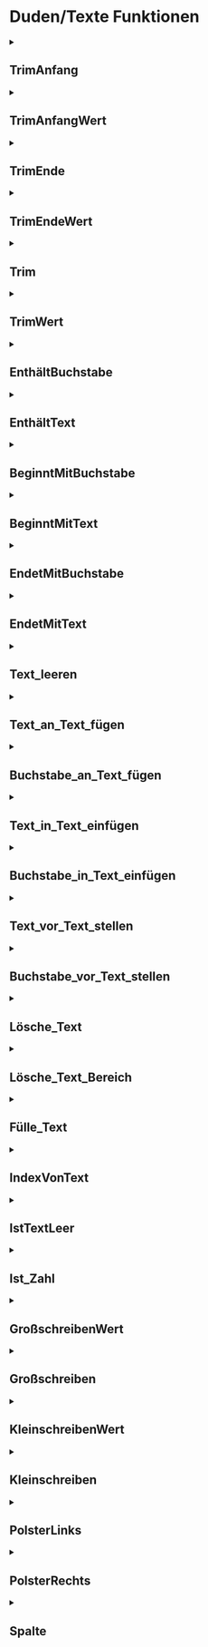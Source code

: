 # Duden/Texte Funktionen
<details>
<summary><h2>TrimAnfang</h2></summary>
<ul>
	<li>Parameter: <code>text</code>, <code>zeichen</code></li>
	<li>Parameter Typen: <code>Text Referenz</code>, <code>Buchstabe</code></li>
	<li>Rückgabe Typ: <code>nichts</code></li>
</ul>

<h3>Aliase</h3>
<ol>
	<li><code>&#34;Entferne alle &lt;zeichen&gt; vor &lt;text&gt;&#34;</code></li>
</ol>

<h3>Implementation</h3>
<pre class="language-ddp" tabindex="0">
<code class="language-ddp">
Wenn die Länge von text gleich 0 ist, verlasse die Funktion.
Die Zahl index ist 1.
Solange (text an der Stelle index) gleich zeichen ist, erhöhe index um 1.
Speichere text von index bis (die Länge von text) in text.

</code>
</pre>
</details>

<details>
<summary><h2>TrimAnfangWert</h2></summary>
<ul>
	<li>Parameter: <code>text</code>, <code>zeichen</code></li>
	<li>Parameter Typen: <code>Text</code>, <code>Buchstabe</code></li>
	<li>Rückgabe Typ: <code>Text</code></li>
</ul>

<h3>Aliase</h3>
<ol>
	<li><code>&#34;&lt;text&gt; mit allen &lt;zeichen&gt; davor entfernt&#34;</code></li>
</ol>

<h3>Implementation</h3>
<pre class="language-ddp" tabindex="0">
<code class="language-ddp">
Entferne alle zeichen vor text.
Gib text zurück.

</code>
</pre>
</details>

<details>
<summary><h2>TrimEnde</h2></summary>
<ul>
	<li>Parameter: <code>text</code>, <code>zeichen</code></li>
	<li>Parameter Typen: <code>Text Referenz</code>, <code>Buchstabe</code></li>
	<li>Rückgabe Typ: <code>nichts</code></li>
</ul>

<h3>Aliase</h3>
<ol>
	<li><code>&#34;Entferne alle &lt;zeichen&gt; nach &lt;text&gt;&#34;</code></li>
</ol>

<h3>Implementation</h3>
<pre class="language-ddp" tabindex="0">
<code class="language-ddp">
Die Zahl index ist die Länge von text.
Wenn index gleich 0 ist, verlasse die Funktion.
Solange (text an der Stelle index) gleich zeichen ist, verringere index um 1.
Speichere text von 1 bis index in text.

</code>
</pre>
</details>

<details>
<summary><h2>TrimEndeWert</h2></summary>
<ul>
	<li>Parameter: <code>text</code>, <code>zeichen</code></li>
	<li>Parameter Typen: <code>Text</code>, <code>Buchstabe</code></li>
	<li>Rückgabe Typ: <code>Text</code></li>
</ul>

<h3>Aliase</h3>
<ol>
	<li><code>&#34;&lt;text&gt; mit allen &lt;zeichen&gt; danach entfernt&#34;</code></li>
</ol>

<h3>Implementation</h3>
<pre class="language-ddp" tabindex="0">
<code class="language-ddp">
Entferne alle zeichen nach text.
Gib text zurück.

</code>
</pre>
</details>

<details>
<summary><h2>Trim</h2></summary>
<ul>
	<li>Parameter: <code>text</code>, <code>zeichen</code></li>
	<li>Parameter Typen: <code>Text Referenz</code>, <code>Buchstabe</code></li>
	<li>Rückgabe Typ: <code>nichts</code></li>
</ul>

<h3>Aliase</h3>
<ol>
	<li><code>&#34;Entferne alle &lt;zeichen&gt; vor und nach &lt;text&gt;&#34;</code></li>
</ol>

<h3>Implementation</h3>
<pre class="language-ddp" tabindex="0">
<code class="language-ddp">
Die Zahl startIndex ist 1.
Die Zahl stopIndex ist die Länge von text.
Solange (text an der Stelle startIndex) gleich zeichen ist, erhöhe startIndex um 1.
Solange (text an der Stelle stopIndex) gleich zeichen ist, verringere stopIndex um 1.
Speichere text von startIndex bis stopIndex in text.

</code>
</pre>
</details>

<details>
<summary><h2>TrimWert</h2></summary>
<ul>
	<li>Parameter: <code>text</code>, <code>zeichen</code></li>
	<li>Parameter Typen: <code>Text</code>, <code>Buchstabe</code></li>
	<li>Rückgabe Typ: <code>Text</code></li>
</ul>

<h3>Aliase</h3>
<ol>
	<li><code>&#34;&lt;text&gt; mit allen &lt;zeichen&gt; davor und danach entfernt&#34;</code></li>
</ol>

<h3>Implementation</h3>
<pre class="language-ddp" tabindex="0">
<code class="language-ddp">
Entferne alle zeichen vor und nach text.
Gib text zurück.

</code>
</pre>
</details>

<details>
<summary><h2>EnthältBuchstabe</h2></summary>
<ul>
	<li>Parameter: <code>text</code>, <code>zeichen</code></li>
	<li>Parameter Typen: <code>Text</code>, <code>Buchstabe</code></li>
	<li>Rückgabe Typ: <code>Boolean</code></li>
</ul>

<h3>Aliase</h3>
<ol>
	<li><code>&#34;&lt;text&gt; &lt;zeichen&gt; enthält&#34;</code></li>
</ol>

<h3>Implementation</h3>
<pre class="language-ddp" tabindex="0">
<code class="language-ddp">
Für jeden Buchstaben b in text, wenn b gleich zeichen ist, gib wahr zurück.
Gib falsch zurück.

</code>
</pre>
</details>

<details>
<summary><h2>EnthältText</h2></summary>
<ul>
	<li>Parameter: <code>text</code>, <code>suchText</code></li>
	<li>Parameter Typen: <code>Text</code>, <code>Text</code></li>
	<li>Rückgabe Typ: <code>Boolean</code></li>
</ul>

<h3>Aliase</h3>
<ol>
	<li><code>&#34;&lt;text&gt; &lt;suchText&gt; enthält&#34;</code></li>
</ol>

<h3>Implementation</h3>
<pre class="language-ddp" tabindex="0">
<code class="language-ddp">
Die Zahl startIndex ist 0.
Die Zahl endIndex ist die Länge von suchText.

Solange endIndex kleiner als, oder die Länge von text ist, mache:
	Der Text subtext ist text von startIndex bis endIndex.

	Wenn subtext gleich suchText ist, gib wahr zurück.
	
	Speichere startIndex plus die Länge von suchText in endIndex.
	Erhöhe startIndex um 1.
Gib falsch zurück.

</code>
</pre>
</details>

<details>
<summary><h2>BeginntMitBuchstabe</h2></summary>
<ul>
	<li>Parameter: <code>text</code>, <code>buchstabe</code></li>
	<li>Parameter Typen: <code>Text</code>, <code>Buchstabe</code></li>
	<li>Rückgabe Typ: <code>Boolean</code></li>
</ul>

<h3>Aliase</h3>
<ol>
	<li><code>&#34;&lt;buchstabe&gt; am Anfang von &lt;text&gt; steht&#34;</code></li>
</ol>

<h3>Implementation</h3>
<pre class="language-ddp" tabindex="0">
<code class="language-ddp">
Wenn die Länge von text gleich 0 ist, gib falsch zurück.
Gib (text an der Stelle 1) gleich buchstabe ist zurück.

</code>
</pre>
</details>

<details>
<summary><h2>BeginntMitText</h2></summary>
<ul>
	<li>Parameter: <code>text</code>, <code>suchText</code></li>
	<li>Parameter Typen: <code>Text</code>, <code>Text</code></li>
	<li>Rückgabe Typ: <code>Boolean</code></li>
</ul>

<h3>Aliase</h3>
<ol>
	<li><code>&#34;&lt;suchText&gt; am Anfang von &lt;text&gt; steht&#34;</code></li>
</ol>

<h3>Implementation</h3>
<pre class="language-ddp" tabindex="0">
<code class="language-ddp">
Gib (text von 1 bis (die Länge von suchText)) gleich suchText ist zurück.

</code>
</pre>
</details>

<details>
<summary><h2>EndetMitBuchstabe</h2></summary>
<ul>
	<li>Parameter: <code>text</code>, <code>buchstabe</code></li>
	<li>Parameter Typen: <code>Text</code>, <code>Buchstabe</code></li>
	<li>Rückgabe Typ: <code>Boolean</code></li>
</ul>

<h3>Aliase</h3>
<ol>
	<li><code>&#34;&lt;buchstabe&gt; am Ende von &lt;text&gt; steht&#34;</code></li>
</ol>

<h3>Implementation</h3>
<pre class="language-ddp" tabindex="0">
<code class="language-ddp">
Wenn die Länge von text gleich 0 ist, gib falsch zurück.
Gib (text an der Stelle (die Länge von text)) gleich buchstabe ist zurück.

</code>
</pre>
</details>

<details>
<summary><h2>EndetMitText</h2></summary>
<ul>
	<li>Parameter: <code>text</code>, <code>suchText</code></li>
	<li>Parameter Typen: <code>Text</code>, <code>Text</code></li>
	<li>Rückgabe Typ: <code>Boolean</code></li>
</ul>

<h3>Aliase</h3>
<ol>
	<li><code>&#34;&lt;suchText&gt; am Ende von &lt;text&gt; steht&#34;</code></li>
</ol>

<h3>Implementation</h3>
<pre class="language-ddp" tabindex="0">
<code class="language-ddp">
Gib (text von die Länge von text minus die Länge von suchText plus 1 bis (die Länge von text)) gleich suchText ist zurück.

</code>
</pre>
</details>

<details>
<summary><h2>Text_leeren</h2></summary>
<ul>
	<li>Parameter: <code>text</code></li>
	<li>Parameter Typ: <code>Text Referenz</code></li>
	<li>Rückgabe Typ: <code>nichts</code></li>
</ul>

<h3>Aliase</h3>
<ol>
	<li><code>&#34;Leere &lt;text&gt;&#34;</code></li>
</ol>

<h3>Implementation</h3>
<pre class="language-ddp" tabindex="0">
<code class="language-ddp">
Speichere "" in text.

</code>
</pre>
</details>

<details>
<summary><h2>Text_an_Text_fügen</h2></summary>
<ul>
	<li>Parameter: <code>text</code>, <code>elm</code></li>
	<li>Parameter Typen: <code>Text Referenz</code>, <code>Text</code></li>
	<li>Rückgabe Typ: <code>nichts</code></li>
</ul>

<h3>Aliase</h3>
<ol>
	<li><code>&#34;Füge &lt;elm&gt; an &lt;text&gt; an&#34;</code></li>
</ol>

<h3>Implementation</h3>
<pre class="language-ddp" tabindex="0">
<code class="language-ddp">
Speichere text verkettet mit elm in text.

</code>
</pre>
</details>

<details>
<summary><h2>Buchstabe_an_Text_fügen</h2></summary>
<ul>
	<li>Parameter: <code>text</code>, <code>elm</code></li>
	<li>Parameter Typen: <code>Text Referenz</code>, <code>Buchstabe</code></li>
	<li>Rückgabe Typ: <code>nichts</code></li>
</ul>

<h3>Aliase</h3>
<ol>
	<li><code>&#34;Füge &lt;elm&gt; an &lt;text&gt; an&#34;</code></li>
</ol>

<h3>Implementation</h3>
<pre class="language-ddp" tabindex="0">
<code class="language-ddp">
Speichere text verkettet mit elm in text.

</code>
</pre>
</details>

<details>
<summary><h2>Text_in_Text_einfügen</h2></summary>
<ul>
	<li>Parameter: <code>text</code>, <code>index</code>, <code>elm</code></li>
	<li>Parameter Typen: <code>Text Referenz</code>, <code>Zahl</code>, <code>Text</code></li>
	<li>Rückgabe Typ: <code>nichts</code></li>
</ul>

<h3>Aliase</h3>
<ol>
	<li><code>&#34;Setze &lt;elm&gt; an die Stelle &lt;index&gt; von &lt;text&gt;&#34;</code></li>
</ol>

<h3>Implementation</h3>
<pre class="language-ddp" tabindex="0">
<code class="language-ddp">
Speichere text von 1 bis (index minus 1) verkettet mit elm verkettet mit text von index bis (die Länge von text) in text.

</code>
</pre>
</details>

<details>
<summary><h2>Buchstabe_in_Text_einfügen</h2></summary>
<ul>
	<li>Parameter: <code>text</code>, <code>index</code>, <code>elm</code></li>
	<li>Parameter Typen: <code>Text Referenz</code>, <code>Zahl</code>, <code>Buchstabe</code></li>
	<li>Rückgabe Typ: <code>nichts</code></li>
</ul>

<h3>Aliase</h3>
<ol>
	<li><code>&#34;Setze &lt;elm&gt; an die Stelle &lt;index&gt; von &lt;text&gt;&#34;</code></li>
</ol>

<h3>Implementation</h3>
<pre class="language-ddp" tabindex="0">
<code class="language-ddp">
Speichere text von 1 bis (index minus 1) verkettet mit elm verkettet mit text von index bis (die Länge von text) in text.

</code>
</pre>
</details>

<details>
<summary><h2>Text_vor_Text_stellen</h2></summary>
<ul>
	<li>Parameter: <code>text</code>, <code>elm</code></li>
	<li>Parameter Typen: <code>Text Referenz</code>, <code>Text</code></li>
	<li>Rückgabe Typ: <code>nichts</code></li>
</ul>

<h3>Aliase</h3>
<ol>
	<li><code>&#34;Stelle &lt;elm&gt; vor &lt;text&gt;&#34;</code></li>
</ol>

<h3>Implementation</h3>
<pre class="language-ddp" tabindex="0">
<code class="language-ddp">
Speichere elm verkettet mit text in text.

</code>
</pre>
</details>

<details>
<summary><h2>Buchstabe_vor_Text_stellen</h2></summary>
<ul>
	<li>Parameter: <code>text</code>, <code>elm</code></li>
	<li>Parameter Typen: <code>Text Referenz</code>, <code>Buchstabe</code></li>
	<li>Rückgabe Typ: <code>nichts</code></li>
</ul>

<h3>Aliase</h3>
<ol>
	<li><code>&#34;Stelle &lt;elm&gt; vor &lt;text&gt;&#34;</code></li>
</ol>

<h3>Implementation</h3>
<pre class="language-ddp" tabindex="0">
<code class="language-ddp">
Speichere elm verkettet mit text in text.

</code>
</pre>
</details>

<details>
<summary><h2>Lösche_Text</h2></summary>
<ul>
	<li>Parameter: <code>text</code>, <code>index</code></li>
	<li>Parameter Typen: <code>Text Referenz</code>, <code>Zahl</code></li>
	<li>Rückgabe Typ: <code>nichts</code></li>
</ul>

<h3>Aliase</h3>
<ol>
	<li><code>&#34;Lösche das Element an der Stelle &lt;index&gt; aus &lt;text&gt;&#34;</code></li>
</ol>

<h3>Implementation</h3>
<pre class="language-ddp" tabindex="0">
<code class="language-ddp">
Wenn die Länge von text gleich 0 ist, verlasse die Funktion.

Wenn index gleich 1 ist und die Länge von text größer als 1 ist, dann:
	Speichere "" in text.
Wenn aber index gleich 1 ist, dann:
	Speichere text von 2 bis (die Länge von text) in text.
Wenn aber index gleich die Länge von text ist, dann:
	Speichere text von 1 bis (die Länge von text minus 1) in text.
Sonst:
	Speichere text von 1 bis (index minus 1) verkettet mit text von (index plus 1) bis (die Länge von text) in text.

</code>
</pre>
</details>

<details>
<summary><h2>Lösche_Text_Bereich</h2></summary>
<ul>
	<li>Parameter: <code>text</code>, <code>start</code>, <code>end</code></li>
	<li>Parameter Typen: <code>Text Referenz</code>, <code>Zahl</code>, <code>Zahl</code></li>
	<li>Rückgabe Typ: <code>nichts</code></li>
</ul>

<h3>Aliase</h3>
<ol>
	<li><code>&#34;Lösche alle Elemente von &lt;start&gt; bis &lt;end&gt; aus &lt;text&gt;&#34;</code></li>
</ol>

<h3>Implementation</h3>
<pre class="language-ddp" tabindex="0">
<code class="language-ddp">
Wenn start gleich 1 ist, dann:
	Speichere text von end plus 1 bis (die Länge von text) in text.
Sonst:
	Speichere text von 1 bis (start minus 1) verkettet mit text von (end plus 1) bis (die Länge von text) in text.

</code>
</pre>
</details>

<details>
<summary><h2>Fülle_Text</h2></summary>
<ul>
	<li>Parameter: <code>text</code>, <code>elm</code></li>
	<li>Parameter Typen: <code>Text Referenz</code>, <code>Buchstabe</code></li>
	<li>Rückgabe Typ: <code>nichts</code></li>
</ul>

<h3>Aliase</h3>
<ol>
	<li><code>&#34;Fülle &lt;text&gt; mit &lt;elm&gt;&#34;</code></li>
</ol>

<h3>Implementation</h3>
<pre class="language-ddp" tabindex="0">
<code class="language-ddp">
Der Text neuerText ist "".
Wiederhole:
	Speichere neuerText verkettet mit elm in neuerText.
Die Länge von text Mal.

Speichere neuerText in text.

</code>
</pre>
</details>

<details>
<summary><h2>IndexVonText</h2></summary>
<ul>
	<li>Parameter: <code>text</code>, <code>elm</code></li>
	<li>Parameter Typen: <code>Text</code>, <code>Buchstabe</code></li>
	<li>Rückgabe Typ: <code>Zahl</code></li>
</ul>

<h3>Aliase</h3>
<ol>
	<li><code>&#34;der Index von &lt;elm&gt; in &lt;text&gt;&#34;</code></li>
	<li><code>&#34;den Index von &lt;elm&gt; in &lt;text&gt;&#34;</code></li>
</ol>

<h3>Implementation</h3>
<pre class="language-ddp" tabindex="0">
<code class="language-ddp">
Wenn die Länge von text gleich 0 ist, gib -1 zurück.
Für jede Zahl i von 1 bis (die Länge von text), Wenn text an der Stelle i gleich elm ist, gib i zurück.
Gib -1 zurück.

</code>
</pre>
</details>

<details>
<summary><h2>IstTextLeer</h2></summary>
<ul>
	<li>Parameter: <code>text</code></li>
	<li>Parameter Typ: <code>Text</code></li>
	<li>Rückgabe Typ: <code>Boolean</code></li>
</ul>

<h3>Aliase</h3>
<ol>
	<li><code>&#34;&lt;text&gt; leer ist&#34;</code></li>
</ol>

<h3>Implementation</h3>
<pre class="language-ddp" tabindex="0">
<code class="language-ddp">
Gib [wahr wenn] die Länge von text gleich 0 ist zurück.

</code>
</pre>
</details>

<details>
<summary><h2>Ist_Zahl</h2></summary>
<ul>
<pre>
ob ein Text in eine Zahl umgewandelt werden kann
</pre>
	<li>Parameter: <code>t</code></li>
	<li>Parameter Typ: <code>Text</code></li>
	<li>Rückgabe Typ: <code>Boolean</code></li>
</ul>

<h3>Aliase</h3>
<ol>
	<li><code>&#34;&lt;t&gt; eine Zahl ist&#34;</code></li>
</ol>

<h3>Implementation</h3>
<pre class="language-ddp" tabindex="0">
<code class="language-ddp">
Die Zahl l ist die Länge von t.
Wenn l kleiner als 1 ist, gib falsch zurück.

Der Buchstabe Vorzeichen ist t an der Stelle 1.
Wenn Vorzeichen eine Zahl ist, gib wahr zurück.
Wenn Vorzeichen ungleich '+' ist und Vorzeichen ungleich '-' ist, gib falsch zurück.
Wenn l kleiner als 2 ist oder nicht (t an der Stelle 2) eine Zahl ist, gib falsch zurück.
Gib wahr zurück.

</code>
</pre>
</details>

<details>
<summary><h2>GroßschreibenWert</h2></summary>
<ul>
	<li>Parameter: <code>text</code></li>
	<li>Parameter Typ: <code>Text</code></li>
	<li>Rückgabe Typ: <code>Text</code></li>
</ul>

<h3>Aliase</h3>
<ol>
	<li><code>&#34;&lt;text&gt; groß geschrieben&#34;</code></li>
</ol>

<h3>Implementation</h3>
<pre class="language-ddp" tabindex="0">
<code class="language-ddp">
Der Text neuerText ist "".
Für jeden Buchstaben b in text, mache:
	Füge (b als großer Buchstabe) an neuerText an.
Gib neuerText zurück.

</code>
</pre>
</details>

<details>
<summary><h2>Großschreiben</h2></summary>
<ul>
	<li>Parameter: <code>text</code></li>
	<li>Parameter Typ: <code>Text Referenz</code></li>
	<li>Rückgabe Typ: <code>nichts</code></li>
</ul>

<h3>Aliase</h3>
<ol>
	<li><code>&#34;Schreibe &lt;text&gt; groß&#34;</code></li>
</ol>

<h3>Implementation</h3>
<pre class="language-ddp" tabindex="0">
<code class="language-ddp">
Speichere text groß geschrieben in text.

</code>
</pre>
</details>

<details>
<summary><h2>KleinschreibenWert</h2></summary>
<ul>
	<li>Parameter: <code>text</code></li>
	<li>Parameter Typ: <code>Text</code></li>
	<li>Rückgabe Typ: <code>Text</code></li>
</ul>

<h3>Aliase</h3>
<ol>
	<li><code>&#34;&lt;text&gt; klein geschrieben&#34;</code></li>
</ol>

<h3>Implementation</h3>
<pre class="language-ddp" tabindex="0">
<code class="language-ddp">
Der Text neuerText ist "".
Für jeden Buchstaben b in text, mache:
	Füge (b als kleiner Buchstabe) an neuerText an.
Gib neuerText zurück.

</code>
</pre>
</details>

<details>
<summary><h2>Kleinschreiben</h2></summary>
<ul>
	<li>Parameter: <code>text</code></li>
	<li>Parameter Typ: <code>Text Referenz</code></li>
	<li>Rückgabe Typ: <code>nichts</code></li>
</ul>

<h3>Aliase</h3>
<ol>
	<li><code>&#34;Schreibe &lt;text&gt; klein&#34;</code></li>
</ol>

<h3>Implementation</h3>
<pre class="language-ddp" tabindex="0">
<code class="language-ddp">
Speichere text klein geschrieben in text.

</code>
</pre>
</details>

<details>
<summary><h2>PolsterLinks</h2></summary>
<ul>
	<li>Parameter: <code>text</code>, <code>zeichen</code>, <code>endlänge</code></li>
	<li>Parameter Typen: <code>Text</code>, <code>Buchstabe</code>, <code>Zahl</code></li>
	<li>Rückgabe Typ: <code>Text</code></li>
</ul>

<h3>Aliase</h3>
<ol>
	<li><code>&#34;&lt;text&gt; mit &lt;endlänge&gt; &lt;zeichen&gt; links gepolstert&#34;</code></li>
</ol>

<h3>Implementation</h3>
<pre class="language-ddp" tabindex="0">
<code class="language-ddp">
Die Zahl länge ist die Länge von text.
Die Zahl gesuchteLänge ist endlänge minus länge.
Wenn gesuchteLänge kleiner als, oder 0 ist, dann:
	Gib text zurück.

Wiederhole:
	Stelle zeichen vor text.
gesuchteLänge Mal.

Gib text zurück.

</code>
</pre>
</details>

<details>
<summary><h2>PolsterRechts</h2></summary>
<ul>
	<li>Parameter: <code>text</code>, <code>zeichen</code>, <code>endlänge</code></li>
	<li>Parameter Typen: <code>Text</code>, <code>Buchstabe</code>, <code>Zahl</code></li>
	<li>Rückgabe Typ: <code>Text</code></li>
</ul>

<h3>Aliase</h3>
<ol>
	<li><code>&#34;&lt;text&gt; mit &lt;endlänge&gt; &lt;zeichen&gt; rechts gepolstert&#34;</code></li>
</ol>

<h3>Implementation</h3>
<pre class="language-ddp" tabindex="0">
<code class="language-ddp">
Die Zahl länge ist die Länge von text.
Die Zahl gesuchteLänge ist endlänge minus länge.
Wenn gesuchteLänge kleiner als, oder 0 ist, dann:
	Gib text zurück.

Wiederhole:
	Füge zeichen an text an.
gesuchteLänge Mal.

Gib text zurück.

</code>
</pre>
</details>

<details>
<summary><h2>Spalte</h2></summary>
<ul>
	<li>Parameter: <code>text</code>, <code>zeichen</code></li>
	<li>Parameter Typen: <code>Text</code>, <code>Buchstabe</code></li>
	<li>Rückgabe Typ: <code>Text Liste</code></li>
</ul>

<h3>Aliase</h3>
<ol>
	<li><code>&#34;&lt;text&gt; an &lt;zeichen&gt; gespalten&#34;</code></li>
</ol>

<h3>Implementation</h3>
<pre class="language-ddp" tabindex="0">
<code class="language-ddp">
Die Text Liste endliste ist eine leere Text Liste.
Die Zahl endIndex ist der Index von zeichen in text.
Solange endIndex ungleich -1 ist und endIndex ungleich die Länge von text ist, mache:
	Wenn endIndex ungleich 1 ist, dann:
		Speichere endliste verkettet mit text von 1 bis (endIndex minus 1) in endliste.
		Speichere text von endIndex plus 1 bis (die Länge von text) in text.
	Sonst:
		Speichere endliste verkettet mit "" in endliste.
		Speichere text von 2 bis (die Länge von text) in text.
	Speichere der Index von zeichen in text in endIndex.

Speichere endliste verkettet mit text in endliste.
Gib endliste zurück.

</code>
</pre>
</details>


